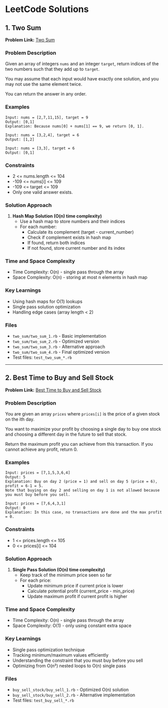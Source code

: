 # LeetCode Solutions

## 1. Two Sum
**Problem Link:** [Two Sum](https://leetcode.com/problems/two-sum/)

### Problem Description
Given an array of integers `nums` and an integer `target`, return indices of the two numbers such that they add up to `target`.

You may assume that each input would have exactly one solution, and you may not use the same element twice.

You can return the answer in any order.

### Examples
```
Input: nums = [2,7,11,15], target = 9
Output: [0,1]
Explanation: Because nums[0] + nums[1] == 9, we return [0, 1].

Input: nums = [3,2,4], target = 6
Output: [1,2]

Input: nums = [3,3], target = 6
Output: [0,1]
```

### Constraints
- 2 <= nums.length <= 104
- -109 <= nums[i] <= 109
- -109 <= target <= 109
- Only one valid answer exists.

### Solution Approach
1. **Hash Map Solution (O(n) time complexity)**
   - Use a hash map to store numbers and their indices
   - For each number:
     - Calculate its complement (target - current_number)
     - Check if complement exists in hash map
     - If found, return both indices
     - If not found, store current number and its index

### Time and Space Complexity
- Time Complexity: O(n) - single pass through the array
- Space Complexity: O(n) - storing at most n elements in hash map

### Key Learnings
- Using hash maps for O(1) lookups
- Single pass solution optimization
- Handling edge cases (array length < 2)

### Files
- `two_sum/two_sum_1.rb` - Basic implementation
- `two_sum/two_sum_2.rb` - Optimized version
- `two_sum/two_sum_3.rb` - Alternative approach
- `two_sum/two_sum_4.rb` - Final optimized version
- Test files: `test_two_sum_*.rb`

---

## 2. Best Time to Buy and Sell Stock
**Problem Link:** [Best Time to Buy and Sell Stock](https://leetcode.com/problems/best-time-to-buy-and-sell-stock/)

### Problem Description
You are given an array `prices` where `prices[i]` is the price of a given stock on the ith day.

You want to maximize your profit by choosing a single day to buy one stock and choosing a different day in the future to sell that stock.

Return the maximum profit you can achieve from this transaction. If you cannot achieve any profit, return 0.

### Examples
```
Input: prices = [7,1,5,3,6,4]
Output: 5
Explanation: Buy on day 2 (price = 1) and sell on day 5 (price = 6), profit = 6-1 = 5.
Note that buying on day 2 and selling on day 1 is not allowed because you must buy before you sell.

Input: prices = [7,6,4,3,1]
Output: 0
Explanation: In this case, no transactions are done and the max profit = 0.
```

### Constraints
- 1 <= prices.length <= 105
- 0 <= prices[i] <= 104

### Solution Approach
1. **Single Pass Solution (O(n) time complexity)**
   - Keep track of the minimum price seen so far
   - For each price:
     - Update minimum price if current price is lower
     - Calculate potential profit (current_price - min_price)
     - Update maximum profit if current profit is higher

### Time and Space Complexity
- Time Complexity: O(n) - single pass through the array
- Space Complexity: O(1) - only using constant extra space

### Key Learnings
- Single pass optimization technique
- Tracking minimum/maximum values efficiently
- Understanding the constraint that you must buy before you sell
- Optimizing from O(n²) nested loops to O(n) single pass

### Files
- `buy_sell_stock/buy_sell_1.rb` - Optimized O(n) solution
- `buy_sell_stock/buy_sell_2.rb` - Alternative implementation
- Test files: `test_buy_sell_*.rb`
